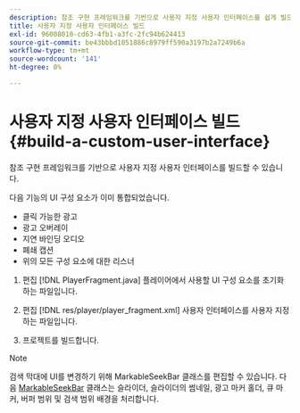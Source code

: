 ```yaml
---
description: 참조 구현 프레임워크를 기반으로 사용자 지정 사용자 인터페이스를 쉽게 빌드할 수 있습니다.
title: 사용자 지정 사용자 인터페이스 빌드
exl-id: 96008010-cd63-4fb1-a3fc-2fc94b624413
source-git-commit: be43bbbd1051886c8979ff590a3197b2a7249b6a
workflow-type: tm+mt
source-wordcount: '141'
ht-degree: 0%

---
```


# 사용자 지정 사용자 인터페이스 빌드 {#build-a-custom-user-interface}

참조 구현 프레임워크를 기반으로 사용자 지정 사용자 인터페이스를 빌드할 수 있습니다.

다음 기능의 UI 구성 요소가 이미 통합되었습니다.

* 클릭 가능한 광고
* 광고 오버레이
* 지연 바인딩 오디오
* 폐쇄 캡션
* 위의 모든 구성 요소에 대한 리스너

1. 편집 [!DNL PlayerFragment.java] 플레이어에서 사용할 UI 구성 요소를 초기화하는 파일입니다.

1. 편집 [!DNL res/player/player_fragment.xml] 사용자 인터페이스를 사용자 지정하는 파일입니다.
1. 프로젝트를 빌드합니다.

>[!NOTE]
>
>검색 막대에 UI를 변경하기 위해 MarkableSeekBar 클래스를 편집할 수 있습니다. 다음 [MarkableSeekBar](https://help.adobe.com/en_US/primetime/api/reference_implementation/android/javadoc/com/adobe/primetime/reference/ui/player/MarkableSeekBar.html) 클래스는 슬라이더, 슬라이더의 썸네일, 광고 마커 홀더, 큐 마커, 버퍼 범위 및 검색 범위 배경을 처리합니다.
